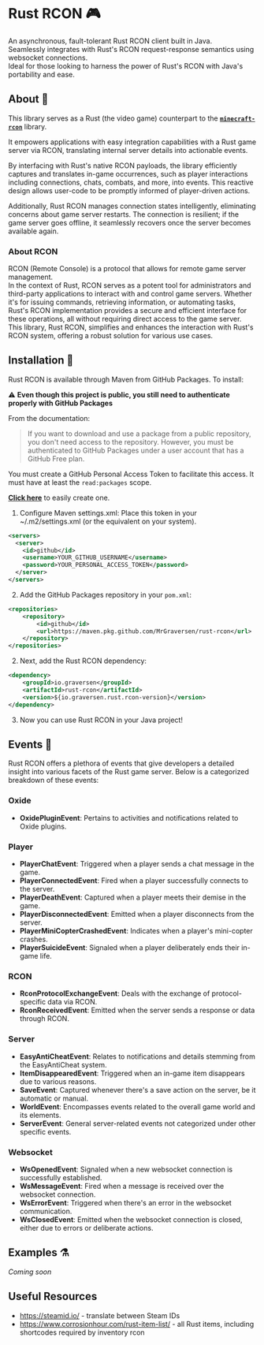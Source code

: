 # Rust RCON :video_game:
An asynchronous, fault-tolerant Rust RCON client built in Java.  
Seamlessly integrates with Rust's RCON request-response semantics using websocket connections.  
Ideal for those looking to harness the power of Rust's RCON with Java's portability and ease.

## About :pencil:

This library serves as a Rust (the video game) counterpart to the [**`minecraft-rcon`**](https://github.com/MrGraversen/minecraft-rcon) library.

It empowers applications with easy integration capabilities with a Rust game server via RCON, translating internal server details into actionable events.

By interfacing with Rust's native RCON payloads, the library efficiently captures and translates in-game occurrences, such as player interactions including connections, chats, combats, and more, into events. This reactive design allows user-code to be promptly informed of player-driven actions.

Additionally, Rust RCON manages connection states intelligently, eliminating concerns about game server restarts. The connection is resilient; if the game server goes offline, it seamlessly recovers once the server becomes available again.

### About RCON

RCON (Remote Console) is a protocol that allows for remote game server management.  
In the context of Rust, RCON serves as a potent tool for administrators and third-party applications to interact with and control game servers. Whether it's for issuing commands, retrieving information, or automating tasks, Rust's RCON implementation provides a secure and efficient interface for these operations, all without requiring direct access to the game server. This library, Rust RCON, simplifies and enhances the interaction with Rust's RCON system, offering a robust solution for various use cases.

## Installation :floppy_disk:

Rust RCON is available through Maven from GitHub Packages. To install:

:warning: **Even though this project is public, you still need to authenticate properly with GitHub Packages**

From the documentation:
> If you want to download and use a package from a public repository, you don't need access to the repository. However, you must be authenticated to GitHub Packages under a user account that has a GitHub Free plan.

You must create a GitHub Personal Access Token to facilitate this access. It must have at least the `read:packages` scope.

[**Click here**](https://github.com/settings/tokens/new?scopes=read:packages&description=Rust+Rcon+GitHub+Packages+Access) to easily create one.

1. Configure Maven settings.xml: Place this token in your ~/.m2/settings.xml (or the equivalent on your system).

```xml
<servers>
  <server>
    <id>github</id>
    <username>YOUR_GITHUB_USERNAME</username>
    <password>YOUR_PERSONAL_ACCESS_TOKEN</password>
  </server>
</servers>
```

2. Add the GitHub Packages repository in your `pom.xml`:

```xml
<repositories>
    <repository>
        <id>github</id>
        <url>https://maven.pkg.github.com/MrGraversen/rust-rcon</url>
    </repository>
</repositories>
```

2. Next, add the Rust RCON dependency:

```xml
<dependency>
    <groupId>io.graversen</groupId>
    <artifactId>rust-rcon</artifactId>
    <version>${io.graversen.rust.rcon-version}</version>
</dependency>
```

3. Now you can use Rust RCON in your Java project!

## Events :rocket:

Rust RCON offers a plethora of events that give developers a detailed insight into various facets of the Rust game server. Below is a categorized breakdown of these events:

### Oxide

- **OxidePluginEvent**: Pertains to activities and notifications related to Oxide plugins.

### Player

- **PlayerChatEvent**: Triggered when a player sends a chat message in the game.
- **PlayerConnectedEvent**: Fired when a player successfully connects to the server.
- **PlayerDeathEvent**: Captured when a player meets their demise in the game.
- **PlayerDisconnectedEvent**: Emitted when a player disconnects from the server.
- **PlayerMiniCopterCrashedEvent**: Indicates when a player's mini-copter crashes.
- **PlayerSuicideEvent**: Signaled when a player deliberately ends their in-game life.

### RCON

- **RconProtocolExchangeEvent**: Deals with the exchange of protocol-specific data via RCON.
- **RconReceivedEvent**: Emitted when the server sends a response or data through RCON.

### Server

- **EasyAntiCheatEvent**: Relates to notifications and details stemming from the EasyAntiCheat system.
- **ItemDisappearedEvent**: Triggered when an in-game item disappears due to various reasons.
- **SaveEvent**: Captured whenever there's a save action on the server, be it automatic or manual.
- **WorldEvent**: Encompasses events related to the overall game world and its elements.
- **ServerEvent**: General server-related events not categorized under other specific events.

### Websocket

- **WsOpenedEvent**: Signaled when a new websocket connection is successfully established.
- **WsMessageEvent**: Fired when a message is received over the websocket connection.
- **WsErrorEvent**: Triggered when there's an error in the websocket communication.
- **WsClosedEvent**: Emitted when the websocket connection is closed, either due to errors or deliberate actions.

## Examples :alembic:

*Coming soon*

## Useful Resources
* https://steamid.io/ - translate between Steam IDs
* https://www.corrosionhour.com/rust-item-list/ - all Rust items, including shortcodes required by inventory rcon
